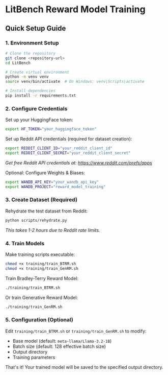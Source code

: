 # LitBench Reward Model Training

## Quick Setup Guide

### 1. Environment Setup

```bash
# Clone the repository
git clone <repository-url>
cd LitBench

# Create virtual environment
python -m venv venv
source venv/bin/activate  # On Windows: venv\Scripts\activate

# Install dependencies
pip install -r requirements.txt
```

### 2. Configure Credentials

Set up your HuggingFace token:
```bash
export HF_TOKEN="your_huggingface_token"
```

Set up Reddit API credentials (required for dataset creation):
```bash
export REDDIT_CLIENT_ID="your_reddit_client_id"
export REDDIT_CLIENT_SECRET="your_reddit_client_secret"
```
*Get free Reddit API credentials at: https://www.reddit.com/prefs/apps*

Optional: Configure Weights & Biases:
```bash
export WANDB_API_KEY="your_wandb_api_key"
export WANDB_PROJECT="reward_model_training"
```

### 3. Create Dataset (Required)

Rehydrate the test dataset from Reddit:
```bash
python scripts/rehydrate.py
```
*This takes 1-2 hours due to Reddit rate limits.*

### 4. Train Models

Make training scripts executable:
```bash
chmod +x training/train_BTRM.sh
chmod +x training/train_GenRM.sh
```

Train Bradley-Terry Reward Model:
```bash
./training/train_BTRM.sh
```

Or train Generative Reward Model:
```bash
./training/train_GenRM.sh
```

### 5. Configuration (Optional)

Edit `training/train_BTRM.sh` or `training/train_GenRM.sh` to modify:
- Base model (default: `meta-llama/Llama-3.2-1B`)
- Batch size (default: 128 effective batch size)
- Output directory
- Training parameters

That's it! Your trained model will be saved to the specified output directory.

